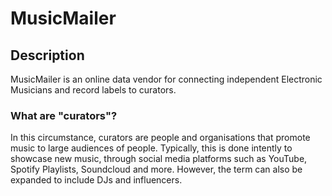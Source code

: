 # MusicMailer

## Description

MusicMailer is an online data vendor for connecting independent Electronic Musicians and record labels to curators.

### What are "curators"?
In this circumstance, curators are people and organisations that promote music to large audiences of people. 
Typically, this is done intently to showcase new music, through social media platforms such as YouTube, Spotify Playlists, Soundcloud and more. 
However, the term can also be expanded to include DJs and influencers.
